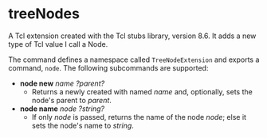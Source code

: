 # treeNodes
A Tcl extension created with the Tcl stubs library, version 8.6. It adds a new type of Tcl value I call a Node.

The command defines a namespace called `TreeNodeExtension` and exports a command, `node`. The following subcommands are supported:

* __node new__ _name ?parent?_
  * Returns a newly created with named _name_ and, optionally, sets the node's parent to _parent_.
* __node name__ _node ?string?_
  * If only _node_ is passed, returns the name of the node _node_; else it sets the node's name to _string_.
